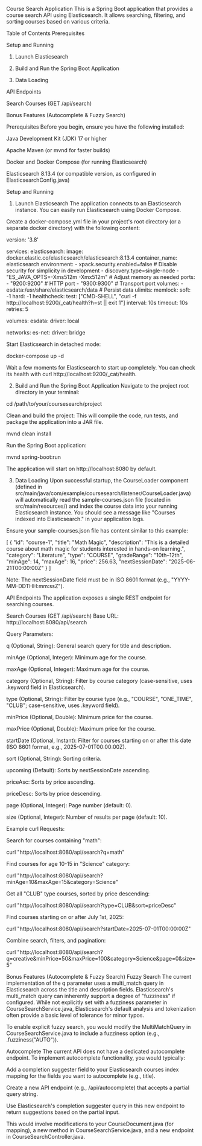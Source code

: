 Course Search Application
This is a Spring Boot application that provides a course search API using Elasticsearch. It allows searching, filtering, and sorting courses based on various criteria.

Table of Contents
Prerequisites

Setup and Running

1. Launch Elasticsearch

2. Build and Run the Spring Boot Application

3. Data Loading

API Endpoints

Search Courses (GET /api/search)

Bonus Features (Autocomplete & Fuzzy Search)

Prerequisites
Before you begin, ensure you have the following installed:

Java Development Kit (JDK) 17 or higher

Apache Maven (or mvnd for faster builds)

Docker and Docker Compose (for running Elasticsearch)

Elasticsearch 8.13.4 (or compatible version, as configured in ElasticsearchConfig.java)

Setup and Running
1. Launch Elasticsearch
The application connects to an Elasticsearch instance. You can easily run Elasticsearch using Docker Compose.

Create a docker-compose.yml file in your project's root directory (or a separate docker directory) with the following content:

version: '3.8'

services:
  elasticsearch:
    image: docker.elastic.co/elasticsearch/elasticsearch:8.13.4
    container_name: elasticsearch
    environment:
      - xpack.security.enabled=false # Disable security for simplicity in development
      - discovery.type=single-node
      - "ES_JAVA_OPTS=-Xms512m -Xmx512m" # Adjust memory as needed
    ports:
      - "9200:9200" # HTTP port
      - "9300:9300" # Transport port
    volumes:
      - esdata:/usr/share/elasticsearch/data # Persist data
    ulimits:
      memlock:
        soft: -1
        hard: -1
    healthcheck:
      test: ["CMD-SHELL", "curl -f http://localhost:9200/_cat/health?h=st || exit 1"]
      interval: 10s
      timeout: 10s
      retries: 5

volumes:
  esdata:
    driver: local

networks:
  es-net:
    driver: bridge

Start Elasticsearch in detached mode:

docker-compose up -d

Wait a few moments for Elasticsearch to start up completely. You can check its health with curl http://localhost:9200/_cat/health.

2. Build and Run the Spring Boot Application
Navigate to the project root directory in your terminal:

cd /path/to/your/coursesearch/project

Clean and build the project: This will compile the code, run tests, and package the application into a JAR file.

mvnd clean install

Run the Spring Boot application:

mvnd spring-boot:run

The application will start on http://localhost:8080 by default.

3. Data Loading
Upon successful startup, the CourseLoader component (defined in src/main/java/com/example/coursesearch/listener/CourseLoader.java) will automatically read the sample-courses.json file (located in src/main/resources/) and index the course data into your running Elasticsearch instance. You should see a message like "Courses indexed into Elasticsearch." in your application logs.

Ensure your sample-courses.json file has content similar to this example:

[
  {
    "id": "course-1",
    "title": "Math Magic",
    "description": "This is a detailed course about math magic for students interested in hands-on learning.",
    "category": "Literature",
    "type": "COURSE",
    "gradeRange": "10th–12th",
    "minAge": 14,
    "maxAge": 16,
    "price": 256.63,
    "nextSessionDate": "2025-06-21T00:00:00Z"
  }
]

Note: The nextSessionDate field must be in ISO 8601 format (e.g., "YYYY-MM-DDTHH:mm:ssZ").

API Endpoints
The application exposes a single REST endpoint for searching courses.

Search Courses (GET /api/search)
Base URL: http://localhost:8080/api/search

Query Parameters:

q (Optional, String): General search query for title and description.

minAge (Optional, Integer): Minimum age for the course.

maxAge (Optional, Integer): Maximum age for the course.

category (Optional, String): Filter by course category (case-sensitive, uses .keyword field in Elasticsearch).

type (Optional, String): Filter by course type (e.g., "COURSE", "ONE_TIME", "CLUB"; case-sensitive, uses .keyword field).

minPrice (Optional, Double): Minimum price for the course.

maxPrice (Optional, Double): Maximum price for the course.

startDate (Optional, Instant): Filter for courses starting on or after this date (ISO 8601 format, e.g., 2025-07-01T00:00:00Z).

sort (Optional, String): Sorting criteria.

upcoming (Default): Sorts by nextSessionDate ascending.

priceAsc: Sorts by price ascending.

priceDesc: Sorts by price descending.

page (Optional, Integer): Page number (default: 0).

size (Optional, Integer): Number of results per page (default: 10).

Example curl Requests:

Search for courses containing "math":

curl "http://localhost:8080/api/search?q=math"

Find courses for age 10-15 in "Science" category:

curl "http://localhost:8080/api/search?minAge=10&maxAge=15&category=Science"

Get all "CLUB" type courses, sorted by price descending:

curl "http://localhost:8080/api/search?type=CLUB&sort=priceDesc"

Find courses starting on or after July 1st, 2025:

curl "http://localhost:8080/api/search?startDate=2025-07-01T00:00:00Z"

Combine search, filters, and pagination:

curl "http://localhost:8080/api/search?q=creative&minPrice=50&maxPrice=100&category=Science&page=0&size=5"

Bonus Features (Autocomplete & Fuzzy Search)
Fuzzy Search
The current implementation of the q parameter uses a multi_match query in Elasticsearch across the title and description fields. Elasticsearch's multi_match query can inherently support a degree of "fuzziness" if configured. While not explicitly set with a fuzziness parameter in CourseSearchService.java, Elasticsearch's default analysis and tokenization often provide a basic level of tolerance for minor typos.

To enable explicit fuzzy search, you would modify the MultiMatchQuery in CourseSearchService.java to include a fuzziness option (e.g., .fuzziness("AUTO")).

Autocomplete
The current API does not have a dedicated autocomplete endpoint. To implement autocomplete functionality, you would typically:

Add a completion suggester field to your Elasticsearch courses index mapping for the fields you want to autocomplete (e.g., title).

Create a new API endpoint (e.g., /api/autocomplete) that accepts a partial query string.

Use Elasticsearch's completion suggester query in this new endpoint to return suggestions based on the partial input.

This would involve modifications to your CourseDocument.java (for mapping), a new method in CourseSearchService.java, and a new endpoint in CourseSearchController.java.
